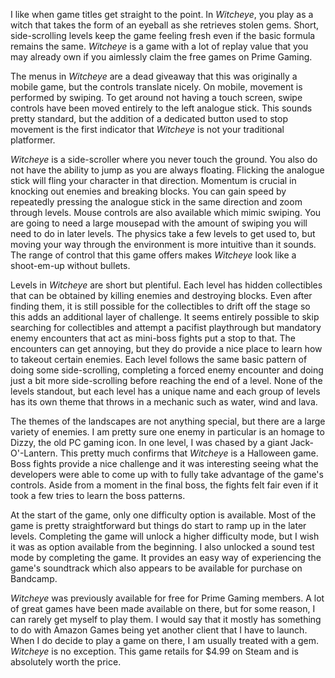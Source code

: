 I like when game titles get straight to the point. In *Witcheye*, you play as a witch that takes the form of an eyeball as she retrieves stolen gems. Short, side-scrolling levels keep the game feeling fresh even if the basic formula remains the same. *Witcheye* is a game with a lot of replay value that you may already own if you aimlessly claim the free games on Prime Gaming.

The menus in *Witcheye* are a dead giveaway that this was originally a mobile game, but the controls translate nicely. On mobile, movement is performed by swiping. To get around not having a touch screen, swipe controls have been moved entirely to the left analogue stick. This sounds pretty standard, but the addition of a dedicated button used to stop movement is the first indicator that *Witcheye* is not your traditional platformer.

*Witcheye* is a side-scroller where you never touch the ground. You also do not have the ability to jump as you are always floating. Flicking the analogue stick will fling your character in that direction. Momentum is crucial in knocking out enemies and breaking blocks. You can gain speed by repeatedly pressing the analogue stick in the same direction and zoom through levels. Mouse controls are also available which mimic swiping. You are going to need a large mousepad with the amount of swiping you will need to do in later levels. The physics take a few levels to get used to, but moving your way through the environment is more intuitive than it sounds. The range of control that this game offers makes *Witcheye* look like a shoot-em-up without bullets. 

Levels in *Witcheye* are short but plentiful. Each level has hidden collectibles that can be obtained by killing enemies and destroying blocks. Even after finding them, it is still possible for the collectibles to drift off the stage so this adds an additional layer of challenge. It seems entirely possible to skip searching for collectibles and attempt a pacifist playthrough but mandatory enemy encounters that act as mini-boss fights put a stop to that. The encounters can get annoying, but they do provide a nice place to learn how to takeout certain enemies. Each level follows the same basic pattern of doing some side-scrolling, completing a forced enemy encounter and doing just a bit more side-scrolling before reaching the end of a level. None of the levels standout, but each level has a unique name and each group of levels has its own theme that throws in a mechanic such as water, wind and lava.

The themes of the landscapes are not anything special, but there are a large variety of enemies. I am pretty sure one enemy in particular is an homage to Dizzy, the old PC gaming icon. In one level, I was chased by a giant Jack-O'-Lantern. This pretty much confirms that *Witcheye* is a Halloween game. Boss fights provide a nice challenge and it was interesting seeing what the developers were able to come up with to fully take advantage of the game's controls. Aside from a moment in the final boss, the fights felt fair even if it took a few tries to learn the boss patterns.

At the start of the game, only one difficulty option is available. Most of the game is pretty straightforward but things do start to ramp up in the later levels. Completing the game will unlock a higher difficulty mode, but I wish it was as option available from the beginning. I also unlocked a sound test mode by completing the game. It provides an easy way of experiencing the game's soundtrack which also appears to be available for purchase on Bandcamp.

*Witcheye* was previously available for free for Prime Gaming members. A lot of great games have been made available on there, but for some reason, I can rarely get myself to play them. I would say that it mostly has something to do with Amazon Games being yet another client that I have to launch. When I do decide to play a game on there, I am usually treated with a gem. *Witcheye* is no exception. This game retails for $4.99 on Steam and is absolutely worth the price.

